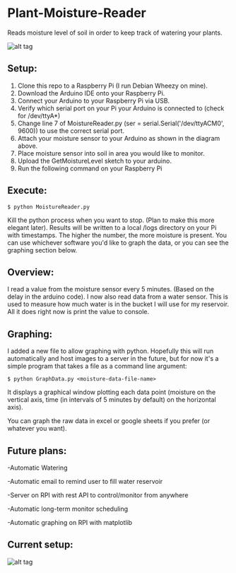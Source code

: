 # Plant-Moisture-Reader
Reads moisture level of soil in order to keep track of watering your plants.


![alt tag](http://i.imgur.com/A4MXf7s.png)

Setup:
------

1. Clone this repo to a Raspberry Pi (I run Debian Wheezy on mine).
2. Download the Arduino IDE onto your Raspberry Pi.
3. Connect your Arduino to your Raspberry Pi via USB.
4. Verify which serial port on your Pi your Arduino is connected to (check for /dev/ttyA*)
5. Change line 7 of MoistureReader.py (ser = serial.Serial('/dev/ttyACM0', 9600)) to use the correct serial port.
6. Attach your moisture sensor to your Arduino as shown in the diagram above.
7. Place moisture sensor into soil in area you would like to monitor.
8. Upload the GetMoistureLevel sketch to your arduino.
9. Run the following command on your Raspberry Pi

Execute:
--------

    $ python MoistureReader.py

Kill the python process when you want to stop. (Plan to make this more elegant later). Results will be written to a local 
/logs directory on your Pi with timestamps. The higher the number, the more moisture is present. You can use whichever 
software you'd like to graph the data, or you can see the graphing section below.

Overview:
---------

I read a value from the moisture sensor every 5 minutes. (Based on the delay in the arduino code). I now also read data from a
water sensor. This is used to measure how much water is in the bucket I will use for my reservoir. All it does right now is 
print the value to console.

Graphing:
---------

I added a new file to allow graphing with python. Hopefully this will run automatically and host images to a server in the 
future, but for now it's a simple program that takes a file as a command line argument:

    $ python GraphData.py <moisture-data-file-name>

It displays a graphical window plotting each data point (moisture on the vertical axis, time (in intervals of 5 minutes by 
default) on the horizontal axis).

You can graph the raw data in excel or google sheets if you prefer (or whatever you want).

Future plans: 
-------------

-Automatic Watering

-Automatic email to remind user to fill water reservoir

-Server on RPI with rest API to control/monitor from anywhere

-Automatic long-term monitor scheduling

-Automatic graphing on RPI with matplotlib

Current setup:
--------------

![alt tag](http://i.imgur.com/uqHtkuu.jpg)

